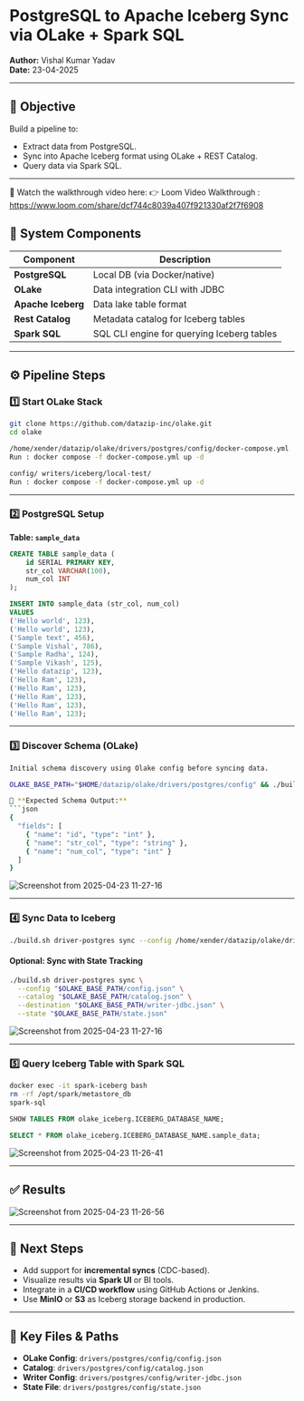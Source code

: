 # PostgreSQL to Apache Iceberg Sync via OLake + Spark SQL

**Author:** Vishal Kumar Yadav  
**Date:** 23-04-2025

---

## 📌 Objective

Build a pipeline to:
- Extract data from PostgreSQL.
- Sync into Apache Iceberg format using OLake + REST Catalog.
- Query data via Spark SQL.

---

🎥 Watch the walkthrough video here:
👉 Loom Video Walkthrough : https://www.loom.com/share/dcf744c8039a407f921330af2f7f6908

## 🧱 System Components

| Component         | Description                                 |
|------------------|---------------------------------------------|
| **PostgreSQL**    | Local DB (via Docker/native)                |
| **OLake**         | Data integration CLI with JDBC              |
| **Apache Iceberg**| Data lake table format                      |
| **Rest Catalog**  | Metadata catalog for Iceberg tables         |
| **Spark SQL**     | SQL CLI engine for querying Iceberg tables  |

---

## ⚙️ Pipeline Steps

### 1️⃣ Start OLake Stack

```bash
git clone https://github.com/datazip-inc/olake.git
cd olake

/home/xender/datazip/olake/drivers/postgres/config/docker-compose.yml
Run : docker compose -f docker-compose.yml up -d

config/ writers/iceberg/local-test/
Run : docker compose -f docker-compose.yml up -d
```

---

### 2️⃣ PostgreSQL Setup

**Table: `sample_data`**

```sql
CREATE TABLE sample_data (
    id SERIAL PRIMARY KEY,
    str_col VARCHAR(100),
    num_col INT
);

INSERT INTO sample_data (str_col, num_col)
VALUES
('Hello world', 123),
('Hello world', 123),
('Sample text', 456),
('Sample Vishal', 786),
('Sample Radha', 124),
('Sample Vikash', 125),
('Hello datazip', 123),
('Hello Ram', 123),
('Hello Ram', 123),
('Hello Ram', 123),
('Hello Ram', 123),
('Hello Ram', 123);
```

---

### 3️⃣ Discover Schema (OLake)

```bash
Initial schema discovery using Olake config before syncing data.

OLAKE_BASE_PATH="$HOME/datazip/olake/drivers/postgres/config" && ./build.sh driver-postgres discover   --config "$OLAKE_BASE_PATH/config.json"

📝 **Expected Schema Output:**
```json
{
  "fields": [
    { "name": "id", "type": "int" },
    { "name": "str_col", "type": "string" },
    { "name": "num_col", "type": "int" }
  ]
}
```
![Screenshot from 2025-04-23 11-27-16](https://github.com/user-attachments/assets/3859dade-a0bd-47de-a449-75afcf8a5773)

---

### 4️⃣ Sync Data to Iceberg

```bash
./build.sh driver-postgres sync --config /home/xender/datazip/olake/drivers/postgres/config/config.json --catalog /home/xender/datazip/olake/drivers/postgres/config/catalog.json --destination /home/xender/datazip/olake/drivers/postgres/config/writer-jdbc.json
```

#### Optional: Sync with State Tracking

```bash
./build.sh driver-postgres sync \
  --config "$OLAKE_BASE_PATH/config.json" \
  --catalog "$OLAKE_BASE_PATH/catalog.json" \
  --destination "$OLAKE_BASE_PATH/writer-jdbc.json" \
  --state "$OLAKE_BASE_PATH/state.json"
```
![Screenshot from 2025-04-23 11-27-16](https://github.com/user-attachments/assets/eed2fc64-f2b0-420d-8bb5-13b08ef74917)

---

### 5️⃣ Query Iceberg Table with Spark SQL

```bash
docker exec -it spark-iceberg bash
rm -rf /opt/spark/metastore_db
spark-sql
```

```sql
SHOW TABLES FROM olake_iceberg.ICEBERG_DATABASE_NAME;

SELECT * FROM olake_iceberg.ICEBERG_DATABASE_NAME.sample_data;
```
![Screenshot from 2025-04-23 11-26-41](https://github.com/user-attachments/assets/21822624-02ad-436a-b8b5-c835465a2922)

---

## ✅ Results


![Screenshot from 2025-04-23 11-26-56](https://github.com/user-attachments/assets/72719629-cd0f-46f7-b7fa-ce928defa909)

---

## 🔁 Next Steps

- Add support for **incremental syncs** (CDC-based).
- Visualize results via **Spark UI** or BI tools.
- Integrate in a **CI/CD workflow** using GitHub Actions or Jenkins.
- Use **MinIO** or **S3** as Iceberg storage backend in production.

---

## 📁 Key Files & Paths

- **OLake Config**: `drivers/postgres/config/config.json`
- **Catalog**: `drivers/postgres/config/catalog.json`
- **Writer Config**: `drivers/postgres/config/writer-jdbc.json`
- **State File**: `drivers/postgres/config/state.json`

